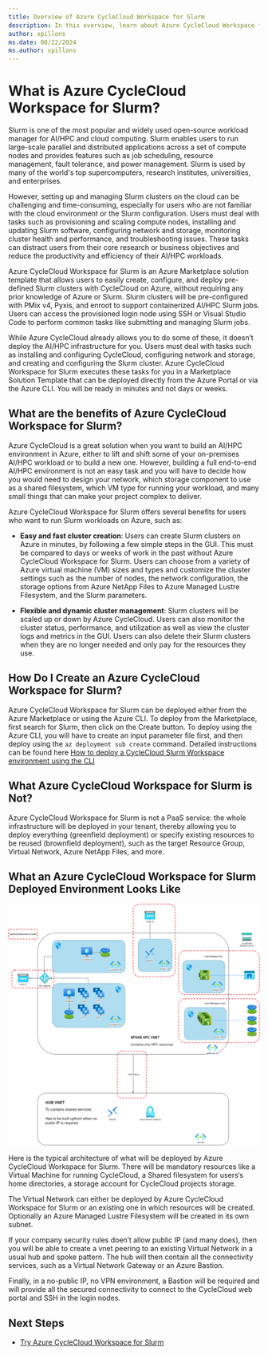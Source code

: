 ```yaml
---
title: Overview of Azure CycleCloud Workspace for Slurm
description: In this overview, learn about Azure CycleCloud Workspace for Slurm, a solution to quickly create a ready to use Slurm based AI/HPC cluster.
author: xpillons
ms.date: 08/22/2024
ms.author: xpillons
---
```


# What is Azure CycleCloud Workspace for Slurm?

Slurm is one of the most popular and widely used open-source workload manager for AI/HPC and cloud computing. Slurm enables users to run large-scale parallel and distributed applications across a set of compute nodes and provides features such as job scheduling, resource management, fault tolerance, and power management. Slurm is used by many of the world's top supercomputers, research institutes, universities, and enterprises.

However, setting up and managing Slurm clusters on the cloud can be challenging and time-consuming, especially for users who are not familiar with the cloud environment or the Slurm configuration. Users must deal with tasks such as provisioning and scaling compute nodes, installing and updating Slurm software, configuring network and storage, monitoring cluster health and performance, and troubleshooting issues. These tasks can distract users from their core research or business objectives and reduce the productivity and efficiency of their AI/HPC workloads.

Azure CycleCloud Workspace for Slurm is an Azure Marketplace solution template that allows users to easily create, configure, and deploy pre-defined Slurm clusters with CycleCloud on Azure, without requiring any prior knowledge of Azure or Slurm. Slurm clusters will be pre-configured with PMix v4, Pyxis, and enroot to support containerized AI/HPC Slurm jobs. Users can access the provisioned login node using SSH or Visual Studio Code to perform common tasks like submitting and managing Slurm jobs.

While Azure CycleCloud already allows you to do some of these, it doesn’t deploy the AI/HPC infrastructure for you. Users must deal with tasks such as installing and configuring CycleCloud, configuring network and storage, and creating and configuring the Slurm cluster. Azure CycleCloud Workspace for Slurm executes these tasks for you in a Marketplace Solution Template that can be deployed directly from the Azure Portal or via the Azure CLI. You will be ready in minutes and not days or weeks.

 
## What are the benefits of Azure CycleCloud Workspace for Slurm?
Azure CycleCloud is a great solution when you want to build an AI/HPC environment in Azure, either to lift and shift some of your on-premises AI/HPC workload or to build a new one. However, building a full end-to-end AI/HPC environment is not an easy task and you will have to decide how you would need to design your network, which storage component to use as a shared filesystem, which VM type for running your workload, and many small things that can make your project complex to deliver.

Azure CycleCloud Workspace for Slurm offers several benefits for users who want to run Slurm workloads on Azure, such as:

- **Easy and fast cluster creation**: Users can create Slurm clusters on Azure in minutes, by following a few simple steps in the GUI. This must be compared to days or weeks of work in the past without Azure CycleCloud Workspace for Slurm. Users can choose from a variety of Azure virtual machine (VM) sizes and types and customize the cluster settings such as the number of nodes, the network configuration, the storage options from Azure NetApp Files to Azure Managed Lustre Filesystem, and the Slurm parameters.

- **Flexible and dynamic cluster management**: Slurm clusters will be scaled up or down by Azure CycleCloud. Users can also monitor the cluster status, performance, and utilization as well as view the cluster logs and metrics in the GUI. Users can also delete their Slurm clusters when they are no longer needed and only pay for the resources they use.

## How Do I Create an Azure CycleCloud Workspace for Slurm?
Azure CycleCloud Workspace for Slurm can be deployed either from the Azure Marketplace or using the Azure CLI. To deploy from the Marketplace, first search for Slurm, then click on the Create button. To deploy using the Azure CLI, you will have to create an input parameter file first, and then deploy using the `az deployment sub create` command. Detailed instructions can be found here [How to deploy a CycleCloud Slurm Workspace environment using the CLI](how-to/ccws/deploy-with-cli.md)

## What Azure CycleCloud Workspace for Slurm is Not?
Azure CycleCloud Workspace for Slurm is not a PaaS service: the whole infrastructure will be deployed in your tenant, thereby allowing you to deploy everything (greenfield deployment) or specify existing resources to be reused (brownfield deployment), such as the target Resource Group, Virtual Network, Azure NetApp Files, and more.

## What an Azure CycleCloud Workspace for Slurm Deployed Environment Looks Like
![Overview Architecture](./images/ccws/architecture.png)

Here is the typical architecture of what will be deployed by Azure CycleCloud Workspace for Slurm. There will be mandatory resources like a Virtual Machine for running CycleCloud, a Shared filesystem for users‘s home directories, a storage account for CycleCloud projects storage.

The Virtual Network can either be deployed by Azure CycleCloud Workspace for Slurm or an existing one in which resources will be created. Optionally an Azure Managed Lustre Filesystem will be created in its own subnet. 

If your company security rules doen’t allow public IP (and many does), then you will be able to create a vnet peering to an existing Virtual Network in a usual hub and spoke pattern. The hub will then contain all the connectivity services, such as a Virtual Network Gateway or an Azure Bastion.

Finally, in a no-public IP, no VPN environment, a Bastion will be required and will provide all the secured connectivity to connect to the CycleCloud web portal and SSH in the login nodes.


## Next Steps

* [Try Azure CycleCloud Workspace for Slurm](qs-deploy-ccws.md)
